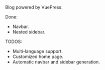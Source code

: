 Blog powered by VuePress.

Done:
- Navbar.
- Nested sidebar.


TODOS:
- Multi-language support.
- Customized home page.
- Automatic navbar and sidebar generation.
